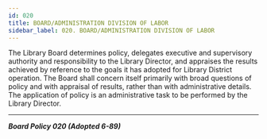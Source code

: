 ```yaml
---
id: 020
title: BOARD/ADMINISTRATION DIVISION OF LABOR
sidebar_label: 020. BOARD/ADMINISTRATION DIVISION OF LABOR
---
```


The Library Board determines policy, delegates executive and supervisory authority and responsibility to the Library Director, and appraises the results achieved by reference to the goals it has adopted for Library District operation. The Board shall concern itself primarily with broad questions of policy and with appraisal of results, rather than with administrative details. The application of policy is an administrative task to be performed by the Library Director.

---

**_Board Policy 020 (Adopted 6-89)_**